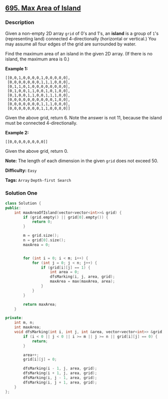 ## [695. Max Area of Island](https://leetcode.com/problems/max-area-of-island/description/)

### Description

Given a non-empty 2D array `grid` of 0's and 1's, an **island** is a group of `1`'s (representing land) connected 4-directionally (horizontal or vertical.) You may assume all four edges of the grid are surrounded by water.

Find the maximum area of an island in the given 2D array. (If there is no island, the maximum area is 0.)

**Example 1:**

```
[[0,0,1,0,0,0,0,1,0,0,0,0,0],
 [0,0,0,0,0,0,0,1,1,1,0,0,0],
 [0,1,1,0,1,0,0,0,0,0,0,0,0],
 [0,1,0,0,1,1,0,0,1,0,1,0,0],
 [0,1,0,0,1,1,0,0,1,1,1,0,0],
 [0,0,0,0,0,0,0,0,0,0,1,0,0],
 [0,0,0,0,0,0,0,1,1,1,0,0,0],
 [0,0,0,0,0,0,0,1,1,0,0,0,0]]

```

Given the above grid, return 6. Note the answer is not 11, because the island must be connected 4-directionally.

**Example 2:**

```
[[0,0,0,0,0,0,0,0]]
```

Given the above grid, return 0.

**Note:** The length of each dimension in the given `grid` does not exceed 50.

**Difficulty:** `Easy`

**Tags:** `Array` `Depth-first Search`

### Solution One

```c++
class Solution {
public:
    int maxAreaOfIsland(vector<vector<int>>& grid) {
        if (grid.empty() || grid[0].empty()) {
            return 0;
        }

        m = grid.size();
        n = grid[0].size();
        maxArea = 0;


        for (int i = 0; i < m; i++) {
            for (int j = 0; j < n; j++) {
                if (grid[i][j] == 1) {
                    int area = 0;
                    dfsMarking(i, j, area, grid);
                    maxArea = max(maxArea, area);
                }
            }
        }

        return maxArea;
    }

private:
    int m, n;
    int maxArea;
    void dfsMarking(int i, int j, int &area, vector<vector<int>> &grid) {
        if (i < 0 || j < 0 || i >= m || j >= n || grid[i][j] == 0) {
            return;
        }

        area++;
        grid[i][j] = 0;

        dfsMarking(i - 1, j, area, grid);
        dfsMarking(i + 1, j, area, grid);
        dfsMarking(i, j - 1, area, grid);
        dfsMarking(i, j + 1, area, grid);
    }
};
```

